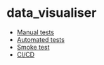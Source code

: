 # data_visualiser

* [Manual tests](https://github.com/hannusia/data_visualiser/wiki/Manual-Test-Cases)
* [Automated tests](https://github.com/hannusia/data_visualiser/wiki/Automated-Tests)
* [Smoke test](https://github.com/hannusia/data_visualiser/wiki/Smoke-Testing)
* [CI/CD](https://github.com/hannusia/data_visualiser/wiki/CI-CD)
